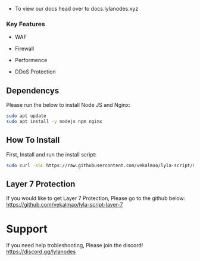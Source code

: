 - To view our docs head over to
docs.lylanodes.xyz

### Key Features
- WAF

- Firewall

- Performence

- DDoS Protection


## Dependencys
Please run the below to install Node JS and Nginx:
```sh
sudo apt update
sudo apt install -y nodejs npm nginx
```

## How To Install
First, Install and run the install script:
```sh
sudo curl -sSL https://raw.githubusercontent.com/vekalmao/lyla-script/main/ddos_lylanodes.sh | sudo bash
```



## Layer 7 Protection
If you would like to get Layer 7 Protection, Please go to the github below:
https://github.com/vekalmao/lyla-script-layer-7


# Support
If you need help trobleshooting, Please join the discord!
https://discord.gg/lylanodes

